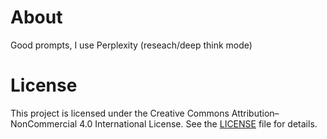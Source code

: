 # About
Good prompts, I use Perplexity (reseach/deep think mode)

# License
This project is licensed under the Creative Commons Attribution–NonCommercial 4.0 International License.
See the [LICENSE](./LICENSE.txt) file for details.

